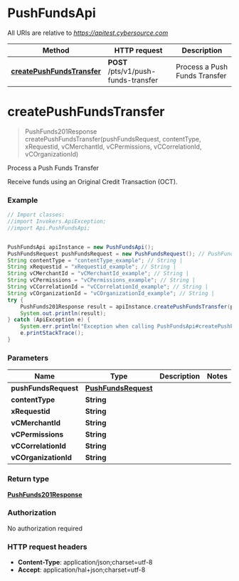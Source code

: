 # PushFundsApi

All URIs are relative to *https://apitest.cybersource.com*

Method | HTTP request | Description
------------- | ------------- | -------------
[**createPushFundsTransfer**](PushFundsApi.md#createPushFundsTransfer) | **POST** /pts/v1/push-funds-transfer | Process a Push Funds Transfer


<a name="createPushFundsTransfer"></a>
# **createPushFundsTransfer**
> PushFunds201Response createPushFundsTransfer(pushFundsRequest, contentType, xRequestid, vCMerchantId, vCPermissions, vCCorrelationId, vCOrganizationId)

Process a Push Funds Transfer

Receive funds using an Original Credit Transaction (OCT). 

### Example
```java
// Import classes:
//import Invokers.ApiException;
//import Api.PushFundsApi;


PushFundsApi apiInstance = new PushFundsApi();
PushFundsRequest pushFundsRequest = new PushFundsRequest(); // PushFundsRequest | 
String contentType = "contentType_example"; // String | 
String xRequestid = "xRequestid_example"; // String | 
String vCMerchantId = "vCMerchantId_example"; // String | 
String vCPermissions = "vCPermissions_example"; // String | 
String vCCorrelationId = "vCCorrelationId_example"; // String | 
String vCOrganizationId = "vCOrganizationId_example"; // String | 
try {
    PushFunds201Response result = apiInstance.createPushFundsTransfer(pushFundsRequest, contentType, xRequestid, vCMerchantId, vCPermissions, vCCorrelationId, vCOrganizationId);
    System.out.println(result);
} catch (ApiException e) {
    System.err.println("Exception when calling PushFundsApi#createPushFundsTransfer");
    e.printStackTrace();
}
```

### Parameters

Name | Type | Description  | Notes
------------- | ------------- | ------------- | -------------
 **pushFundsRequest** | [**PushFundsRequest**](PushFundsRequest.md)|  |
 **contentType** | **String**|  |
 **xRequestid** | **String**|  |
 **vCMerchantId** | **String**|  |
 **vCPermissions** | **String**|  |
 **vCCorrelationId** | **String**|  |
 **vCOrganizationId** | **String**|  |

### Return type

[**PushFunds201Response**](PushFunds201Response.md)

### Authorization

No authorization required

### HTTP request headers

 - **Content-Type**: application/json;charset=utf-8
 - **Accept**: application/hal+json;charset=utf-8

